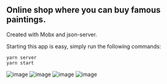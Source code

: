 ## Online shop where you can buy famous paintings. 

Created with Mobx and json-server.

Starting this app is easy, simply run the following commands:
```
yarn server
yarn start
```
![image](https://user-images.githubusercontent.com/69147255/174999371-375669dc-4d3c-40c0-812f-ed327c7afb9f.png)
![image](https://user-images.githubusercontent.com/69147255/174999655-125bc64a-4379-4e00-b98c-e2182f28f8bc.png)
![image](https://user-images.githubusercontent.com/69147255/174999904-563e399d-13df-4c8c-a2f5-33d26f7030b6.png)
![image](https://user-images.githubusercontent.com/69147255/174999934-59db31a0-165b-497f-97d6-d1aea10360df.png)
